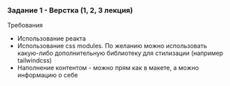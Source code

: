 ### **Задание 1 - Верстка (1, 2, 3 лекция)**

Требования

- Использование реакта
- Использование css modules. По желанию можно использовать какую-либо дополнительную библиотеку для стилизации (например tailwindcss)
- Наполнение контентом - можно прям как в макете, а можно информацию о себе